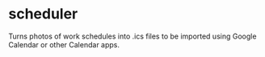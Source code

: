 # scheduler
Turns photos of work schedules into .ics files to be imported using Google Calendar or other Calendar apps.
